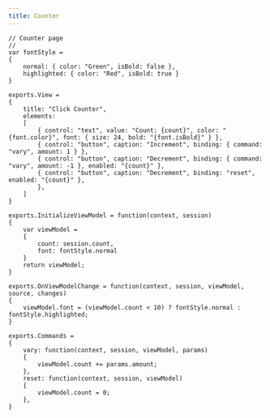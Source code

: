 ```yaml
---
title: Counter
---
```


    // Counter page
    //
    var fontStyle = 
    {
        normal: { color: "Green", isBold: false },
        highlighted: { color: "Red", isBold: true }
    }

    exports.View =
    {
        title: "Click Counter",
        elements: 
        [
            { control: "text", value: "Count: {count}", color: "{font.color}", font: { size: 24, bold: "{font.isBold}" } },
            { control: "button", caption: "Increment", binding: { command: "vary", amount: 1 } },
            { control: "button", caption: "Decrement", binding: { command: "vary", amount: -1 }, enabled: "{count}" },
            { control: "button", caption: "Decrement", binding: "reset", enabled: "{count}" },
            },
        ]
    }

    exports.InitializeViewModel = function(context, session)
    {
        var viewModel =
        {
            count: session.count,
            font: fontStyle.normal
        }
        return viewModel;
    }

    exports.OnViewModelChange = function(context, session, viewModel, source, changes)
    {
        viewModel.font = (viewModel.count < 10) ? fontStyle.normal : fontStyle.highlighted; 
    }

    exports.Commands = 
    {
        vary: function(context, session, viewModel, params)
        {
            viewModel.count += params.amount;
        },
        reset: function(context, session, viewModel)
        {
            viewModel.count = 0;
        },
    }

